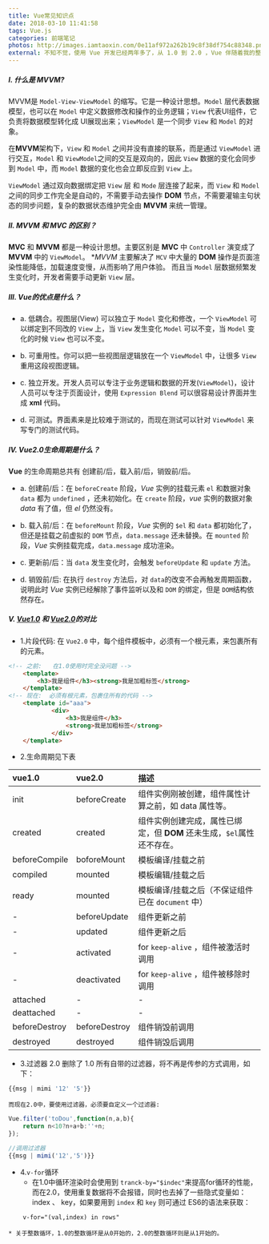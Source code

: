 ```yaml
---
title: Vue常见知识点
date: 2018-03-10 11:41:58
tags: Vue.js
categories: 前端笔记
photos: http://images.iamtaoxin.com/0e11af972a262b19c8f38df754c88348.png
external: 不知不觉，使用 Vue 开发已经两年多了，从 1.0 到 2.0 ，Vue 伴随着我的整个前端开发历程，因此整理一些关于 Vue 的常见知识点。
---
```



##### I. 什么是 MVVM?

MVVM是 `Model-View-ViewModel` 的缩写。它是一种设计思想。`Model` 层代表数据模型，也可以在 `Model` 中定义数据修改和操作的业务逻辑；`View` 代表UI组件，它负责将数据模型转化成 UI展现出来；`ViewModel` 是一个同步 `View` 和 `Model` 的对象。
 
在**MVVM**架构下，`View` 和 `Model` 之间并没有直接的联系，而是通过 `ViewModel` 进行交互，`Model` 和 `ViewModel`之间的交互是双向的，因此 `View` 数据的变化会同步到 `Model` 中，而 `Model` 数据的变化也会立即反应到 `View` 上。
 
`ViewModel` 通过双向数据绑定把 `View` 层 和 `Mode` 层连接了起来，而 `View` 和 `Model` 之间的同步工作完全是自动的，不需要手动去操作 **DOM** 节点，不需要灌输主句状态的同步问题，复杂的数据状态维护完全由 **MVVM** 来统一管理。

##### II. MVVM 和 MVC 的区别？

**MVC** 和 **MVVM** 都是一种设计思想。主要区别是 **MVC** 中 `Controller` 演变成了 **MVVM** 中的 `ViewModel`。 **MVVM* 主要解决了 `MCV` 中大量的 **DOM** 操作是页面渲染性能降低，加载速度变慢，从而影响了用户体验。 而且当 `Model` 层数据频繁发生变化时，开发者需要手动更新 `View` 层。

##### III. Vue的优点是什么？
 
* a. 低耦合。视图层(View) 可以独立于 `Model` 变化和修改，一个 `ViewModel` 可以绑定到不同改的 `View` 上，当 `View` 发生变化 `Model` 可以不变，当 `Model` 变化的时候 `View` 也可以不变。

* b. 可重用性。你可以把一些视图层逻辑放在一个 `ViewModel` 中，让很多 `View` 重用这段视图逻辑。 

* c. 独立开发。开发人员可以专注于业务逻辑和数据的开发(`ViewModel`)，设计人员可以专注于页面设计，使用 `Expression Blend` 可以很容易设计界面并生成 **xml** 代码。

* d. 可测试。界面素来是比较难于测试的，而现在测试可以针对 `ViewModel` 来写专门的测试代码。

##### IV. Vue2.0生命周期是什么？

**Vue** 的生命周期总共有 创建前/后，载入前/后，销毁前/后。

* a. 创建前/后：在 `beforeCreate` 阶段，*Vue* 实例的挂载元素 `el` 和数据对象 `data` 都为 `undefined` ，还未初始化。在 `create` 阶段，*vue* 实例的数据对象  *data* 有了值，但 *el* 仍然没有。

* b. 载入前/后：在 `beforeMount` 阶段，*Vue* 实例的 `$el` 和 `data` 都初始化了，但还是挂载之前虚拟的 `DOM` 节点，`data.message` 还未替换。在 `mounted` 阶段，*Vue* 实例挂载完成，`data.message` 成功渲染。

* c. 更新前/后：当 `data` 发生变化时，会触发 `beforeUpdate` 和 `update` 方法。

* d. 销毁前/后: 在执行 `destroy` 方法后，对 `data`的改变不会再触发周期函数，说明此时 *Vue* 实例已经解除了事件监听以及和 `DOM` 的绑定，但是 `DOM`结构依然存在。

##### V. [Vue1.0](https://v1.vuejs.org/guide/) 和 [Vue2.0](https://vuejs.org/)的对比

* 1.片段代码: 在 `Vue2.0` 中，每个组件模板中，必须有一个根元素，来包裹所有的元素。
```html
<!-- 之前:   在1.0使用时完全没问题 -->
    <template>
        <h3>我是组件</h3><strong>我是加粗标签</strong>
    </template>
<!-- 现在:  必须有根元素，包裹住所有的代码 -->
    <template id="aaa">
            <div>
                <h3>我是组件</h3>
                <strong>我是加粗标签</strong>
            </div>
    </template>
```
* 2.生命周期见下表

|vue1.0| vue2.0| 描述|
|:-----|:------|:------|
| init | beforeCreate| 组件实例刚被创建，组件属性计算之前，如 data 属性等。|
| created | created | 组件实例创建完成，属性已绑定，但 **DOM** 还未生成，`$el`属性还不存在。|
| beforeCompile| boforeMount| 模板编译/挂载之前|
|compiled| mounted| 模板编辑/挂载之后|
| ready| mounted| 模板编译/挂载之后（不保证组件已在 `document` 中）|
|-|beforeUpdate|组件更新之前|
|-|updated|组件更新之后|
|-|activated| for `keep-alive` ，组件被激活时调用|
|-|deactivated| for `keep-alive` ，组件被移除时调用|
|attached| - |-|
|deattached|-|-|
|beforeDestroy| beforeDestroy| 组件销毁前调用|
|destroyed| destroyed| 组件销毁后调用|


* 3.过滤器
2.0 删除了 1.0 所有自带的过滤器，将不再是传参的方式调用，如下：
```js
{{msg | mimi '12' '5'}}
```

    而现在2.0中，要使用过滤器，必须要自定义一个过滤器:
```js
Vue.filter('toDou',function(n,a,b){
    return n<10?n+a+b:''+n;
});

//调用过滤器
{{msg | mimi('12','5')}}

```

* 4.`v-for`循环
    * 在1.0中循环渲染时会使用到 `tranck-by="$indec"`来提高for循环的性能，而在2.0，使用重复数据将不会报错，同时也去掉了一些隐式变量如：index 、 key，如果要用到 `index` 和 `key` 则可通过 ES6的语法来获取：
```html
    v-for="(val,index) in rows"
```
    * 关于整数循环，1.0的整数循环是从0开始的，2.0的整数循环则是从1开始的。
